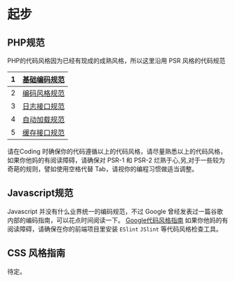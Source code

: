 # 起步

## PHP规范

PHP的代码风格因为已经有现成的成熟风格，所以这里沿用 PSR 风格的代码规范

| 1 | [基础编码规范](https://phphub.org/topics/2078) |
| --- | --- |
| 2 | [编码风格规范](https://phphub.org/topics/2078) |
| 3 | [日志接口规范](https://phphub.org/topics/2080) |
| 4 | [自动加载规范](https://phphub.org/topics/2081) |
| 5 | [缓存接口规范](https://phphub.org/topics/2082) |

请在Coding 时确保你的代码遵循以上的代码风格，请尽量熟悉以上的代码风格，如果你他妈的有阅读障碍，请确保对 PSR-1 和 PSR-2 烂熟于心,另,对于一些较为奇葩的规则，譬如使用空格代替 Tab，请视你的编程习惯做适当调整。

## Javascript规范 

Javascript 并没有什么业界统一的编码规范，不过 Google 曾经发表过一篇谷歌内部的编码指南，可以花点时间阅读一下。 [Google代码风格指南](https://github.com/sivan/javascript-style-guide/blob/master/es5/README.md) 如果你他妈的有阅读障碍，请确保在你的前端项目里安装 `ESlint` `JSlint` 等代码风格检查工具。

## CSS 风格指南

待定。

